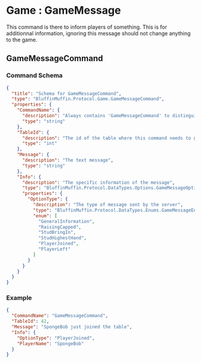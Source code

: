 # Game : GameMessage

This command is there to inform players of something. This is for additionnal information, ignoring this message should not change anything to the game.

## GameMessageCommand

### Command Schema

```json
{
  "title": "Schema for GameMessageCommand",
  "type": "BluffinMuffin.Protocol.Game.GameMessageCommand",
  "properties": {
    "CommandName": {
      "description": "Always contains 'GameMessageCommand' to distinguish the command from others.",
      "type": "string"
    },
    "TableId": {
      "description": "The id of the table where this command needs to go",
      "type": "int"
    },
    "Message": {
      "description": "The text message",
      "type": "string"
    },
    "Info": {
      "description": "The specific information of the message",
      "type": "BluffinMuffin.Protocol.DataTypes.Options.GameMessageOption",
      "properties": {
        "OptionType": {
          "description": "The type of message sent by the server",
          "type": "BluffinMuffin.Protocol.DataTypes.Enums.GameMessageEnum",
          "enum": [
            "GeneralInformation",
            "RaisingCapped",
            "StudBringIn",
            "StudHighestHand",
            "PlayerJoined",
            "PlayerLeft"
          ]
        }
      }
    }
  }
}
```

### Example

```json
{
  "CommandName": "GameMessageCommand",
  "TableId": 42,
  "Message": "SpongeBob just joined the table",
  "Info": {
    "OptionType": "PlayerJoined",
    "PlayerName": "SpongeBob"
  }
}
```

